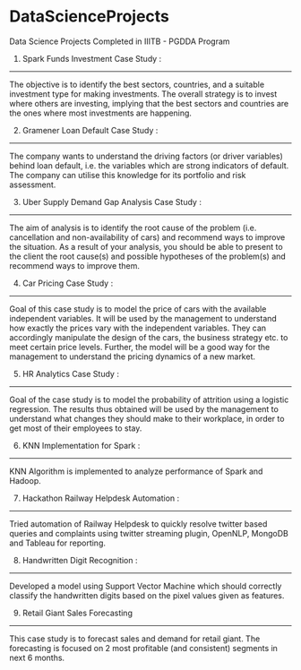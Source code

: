 # DataScienceProjects
Data Science Projects Completed in IIITB - PGDDA Program

1. Spark Funds Investment Case Study :
-----------------------------------------------------
The objective is to identify the best sectors, countries, and a suitable investment type for making investments. The overall strategy is to invest where others are investing, implying that the best sectors and countries are the ones where most investments are happening.

2. Gramener Loan Default Case Study :
-----------------------------------------------------
The company wants to understand the driving factors (or driver variables) behind loan default, i.e. the variables which are strong indicators of default.  The company can utilise this knowledge for its portfolio and risk assessment. 

3. Uber Supply Demand Gap Analysis Case Study :
-----------------------------------------------------
The aim of analysis is to identify the root cause of the problem (i.e. cancellation and non-availability of cars) and recommend ways to improve the situation. As a result of your analysis, you should be able to present to the client the root cause(s) and possible hypotheses of the problem(s) and recommend ways to improve them.

4. Car Pricing Case Study :
-----------------------------------------------------
Goal of this case study is to model the price of cars with the available independent variables. It will be used by the management to understand how exactly the prices vary with the independent variables. They can accordingly manipulate the design of the cars, the business strategy etc. to meet certain price levels. Further, the model will be a good way for the management to understand the pricing dynamics of a new market.

5. HR Analytics Case Study :
-----------------------------------------------------
Goal of the case study is to model the probability of attrition using a logistic regression. The results thus obtained will be used by the management to understand what changes they should make to their workplace, in order to get most of their employees to stay.

6. KNN Implementation for Spark :
-----------------------------------------------------
KNN Algorithm is implemented to analyze performance of Spark and Hadoop.

7. Hackathon Railway Helpdesk Automation :
-----------------------------------------------------
Tried automation of Railway Helpdesk to quickly resolve twitter based queries and complaints using twitter streaming plugin, OpenNLP, MongoDB and Tableau for reporting.   

8. Handwritten Digit Recognition :
-----------------------------------------------------
Developed a model using Support Vector Machine which should correctly classify the handwritten digits based on the pixel values given as features. 


9. Retail Giant Sales Forecasting
-----------------------------------------------------
This case study is to forecast sales and demand for retail giant. The forecasting is focused on 2 most profitable (and consistent) segments in next 6 months.
